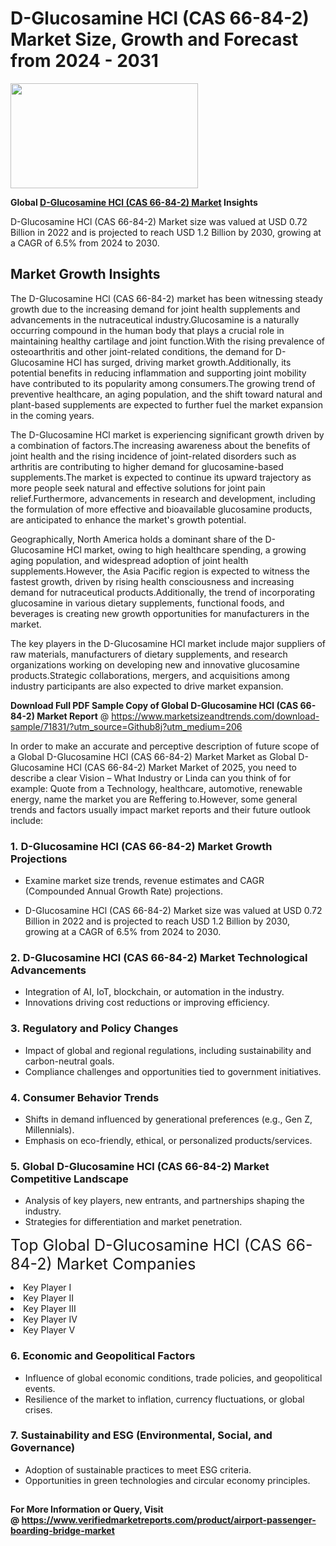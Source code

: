 <H1>D-Glucosamine HCl (CAS 66-84-2) Market Size, Growth and Forecast from 2024 - 2031</H1><img class="aligncenter size-medium wp-image-584254" src="https://thirdeyenews.in/wp-content/uploads/2024/09/Global-Market-Research-300x168.jpeg" alt="" width="300" height="168" /><p><strong>Global&nbsp;<a href="https://www.marketsizeandtrends.com/download-sample/71831/?utm_source=Github8j?utm_medium=206">D-Glucosamine HCl (CAS 66-84-2) Market</a> Insights</strong></p><p>D-Glucosamine HCl (CAS 66-84-2) Market size was valued at USD 0.72 Billion in 2022 and is projected to reach USD 1.2 Billion by 2030, growing at a CAGR of 6.5% from 2024 to 2030.</p><p><h2>Market Growth Insights</h2> <p>The D-Glucosamine HCl (CAS 66-84-2) market has been witnessing steady growth due to the increasing demand for joint health supplements and advancements in the nutraceutical industry.Glucosamine is a naturally occurring compound in the human body that plays a crucial role in maintaining healthy cartilage and joint function.With the rising prevalence of osteoarthritis and other joint-related conditions, the demand for D-Glucosamine HCl has surged, driving market growth.Additionally, its potential benefits in reducing inflammation and supporting joint mobility have contributed to its popularity among consumers.The growing trend of preventive healthcare, an aging population, and the shift toward natural and plant-based supplements are expected to further fuel the market expansion in the coming years.</p> <p>The D-Glucosamine HCl market is experiencing significant growth driven by a combination of factors.The increasing awareness about the benefits of joint health and the rising incidence of joint-related disorders such as arthritis are contributing to higher demand for glucosamine-based supplements.The market is expected to continue its upward trajectory as more people seek natural and effective solutions for joint pain relief.Furthermore, advancements in research and development, including the formulation of more effective and bioavailable glucosamine products, are anticipated to enhance the market's growth potential.</p> <p>Geographically, North America holds a dominant share of the D-Glucosamine HCl market, owing to high healthcare spending, a growing aging population, and widespread adoption of joint health supplements.However, the Asia Pacific region is expected to witness the fastest growth, driven by rising health consciousness and increasing demand for nutraceutical products.Additionally, the trend of incorporating glucosamine in various dietary supplements, functional foods, and beverages is creating new growth opportunities for manufacturers in the market.</p> <p>The key players in the D-Glucosamine HCl market include major suppliers of raw materials, manufacturers of dietary supplements, and research organizations working on developing new and innovative glucosamine products.Strategic collaborations, mergers, and acquisitions among industry participants are also expected to drive market expansion.</p> <p><span class=""><strong>Download Full PDF Sample Copy of Global D-Glucosamine HCl (CAS 66-84-2) Market Report</strong> @ <a href="https://www.marketsizeandtrends.com/download-sample/71831/?utm_source=Github8j?utm_medium=206" target="_blank">https://www.marketsizeandtrends.com/download-sample/71831/?utm_source=Github8j?utm_medium=206</a></span></p><p>In order to make an accurate and perceptive description of future scope of a Global&nbsp;D-Glucosamine HCl (CAS 66-84-2) Market Market as Global&nbsp;D-Glucosamine HCl (CAS 66-84-2) Market Market of 2025, you need to describe a clear Vision &ndash; What Industry or Linda can you think of for example: Quote from a Technology, healthcare, automotive, renewable energy, name the market you are Reffering to.However, some general trends and factors usually impact market reports and their future outlook include:</p><h3>1.&nbsp;<strong>D-Glucosamine HCl (CAS 66-84-2) Market Growth Projections</strong></h3><ul><li>Examine market size trends, revenue estimates and CAGR (Compounded Annual Growth Rate) projections.</li><li><p>D-Glucosamine HCl (CAS 66-84-2) Market size was valued at USD 0.72 Billion in 2022 and is projected to reach USD 1.2 Billion by 2030, growing at a CAGR of 6.5% from 2024 to 2030.</p></li></ul><h3>2.&nbsp;<strong>D-Glucosamine HCl (CAS 66-84-2) Market Technological Advancements</strong></h3><ul><li>Integration of AI, IoT, blockchain, or automation in the industry.</li><li>Innovations driving cost reductions or improving efficiency.</li></ul><h3>3.&nbsp;<strong>Regulatory and Policy Changes</strong></h3><ul><li>Impact of global and regional regulations, including sustainability and carbon-neutral goals.</li><li>Compliance challenges and opportunities tied to government initiatives.</li></ul><h3>4.&nbsp;<strong>Consumer Behavior Trends</strong></h3><ul><li>Shifts in demand influenced by generational preferences (e.g., Gen Z, Millennials).</li><li>Emphasis on eco-friendly, ethical, or personalized products/services.</li></ul><h3>5.&nbsp;<strong>Global D-Glucosamine HCl (CAS 66-84-2) Market Competitive Landscape</strong></h3><ul><li>Analysis of key players, new entrants, and partnerships shaping the industry.</li><li>Strategies for differentiation and market penetration.</li></ul><p data-pm-slice="1 1 []"><span style="color: inherit; font-family: inherit; font-size: 25px;">Top Global D-Glucosamine HCl (CAS 66-84-2) Market Companies</span></p><div class="" data-test-id=""><p><li>Key Player I</li><li> Key Player II</li><li> Key Player III</li><li> Key Player IV</li><li> Key Player V</li></p></div><h3>6.&nbsp;<strong>Economic and Geopolitical Factors</strong></h3><ul><li>Influence of global economic conditions, trade policies, and geopolitical events.</li><li>Resilience of the market to inflation, currency fluctuations, or global crises.</li></ul><h3>7.&nbsp;<strong>Sustainability and ESG (Environmental, Social, and Governance)</strong></h3><ul><li>Adoption of sustainable practices to meet ESG criteria.</li><li>Opportunities in green technologies and circular economy principles.</li></ul><h2><strong style="font-size: 14px;">For More Information or Query, Visit @&nbsp;</strong><a style="background-color: #ffffff; font-size: 14px;" href="https://www.marketsizeandtrends.com/report/d-glucosamine-hcl-cas-66-84-2-market/" target="_blank">https://www.verifiedmarketreports.com/product/airport-passenger-boarding-bridge-market</a></h2>